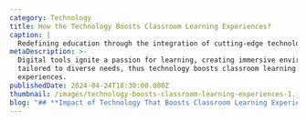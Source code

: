 ```yaml
---
category: Technology
title: How the Technology Boosts Classroom Learning Experiences?
caption: |
  Redefining education through the integration of cutting-edge technology.
metaDescription: >-
  Digital tools ignite a passion for learning, creating immersive environments
  tailored to diverse needs, thus technology boosts classroom learning
  experiences.
publishedDate: 2024-04-24T18:30:00.000Z
thumbnail: /images/technology-boosts-classroom-learning-experiences-1.jpg
blog: "## **Impact of Technology That Boosts Classroom Learning Experiences**\n\nThe current era of education is redefined by the use of [technology](https://www.glentreeacademy.com/blogs/technology-boosts-classroom-learning-experiences \"Technology\"), which has become a game changer. Glentree Academy reaffirms its dedication to dismantling the boundaries of traditional education by integrating technology into the curriculum and enabling students to harness its power.\n\n### The Evolution of Classroom Learning\n\nIt is time to forget about repetitive chalkboard lectures. With the introduction of smart classrooms that are equipped with interactive whiteboards and multimedia projectors, learning has now gone beyond conventional textbooks, where it is now more dynamic, as it turns students into active participants through a combination of visual presentations and live demonstrations. [Best CBSE Schools in Whitefield](https://www.glentreeacademy.com/glentree-whitefield \"Best CBSE Schools in Whitefield\") incorporated this digital transformation into their teaching methods to make learning immersive, interactive, and even in some sense, fun which all helps with the development of curiosity and intellectual growth.\n\n![](/images/technology-at-schools-1.jpg)\n\n### Personalized Learning in the Digital Age\n\nTeaching students with unique needs is challenging yet essential for effective instruction in heterogeneous classrooms. On the other hand, assisted learning systems and AI-based assessment tools can be used by the teachers at [Best CBSE schools in Sarjapur Road](https://www.glentreeacademy.com/glentree-sarjapur \"Best CBSE Schools in Sarjapur Road\") to personalize instruction for the benefit of each student. We do this by looking at the data that is provided and by monitoring the progress of learning so that no student is left behind, creating an inclusive environment and also one that promotes academic excellence.\n\n### Global Connectivity and Collaboration\n\nIn an increasingly interconnected world, technology serves as a bridge that transcends geographical boundaries, fostering global connectivity and collaboration.\_ Through video conferencing and online forums, students can be in contact with other students from the [Best CBSE Schools in Bannerghatta Road](https://www.glentreeacademy.com/glentree-bannerghatta \"Best CBSE Schools in Bannerghatta Road\") who are coming from all parts of the world and together complete cross-cultural exchange and collaborative projects. Diversity and cultural awareness appraisal allow us to prepare our students for a world where all people treat each other with respect regardless of any differences.\n\n### Fostering Creativity and Innovation\n\nInnovation is the essence of progress and building a culture of creativity is all about us. [Best CBSE Schools in Bangalore](https://www.glentreeacademy.com/ \"Best CBSE Schools in Bangalore\") offer such innovation as a part of their curriculum, As a result, students watch practical demonstrations of STEM applications during coding clubs and robotics workshops etc.\_ They will gain problem-solving skills and learn to be a risk-taker and an entrepreneur. Educating our students with information technology systems and skills helps students to become adaptable learners and producers in a rapidly changing environment.\n\n#### Conclusion:\_\n\nIn conclusion, technology infusion revolutionizes learning, enhancing skills for modern life's finest. [Glentree Academy](https://www.glentreeacademy.com/ \"Glentree Academy\") is the institution championing educational reforms and is in the process of fostering tomorrow’s champions and innovators. Join us on a trip that combines new with old and without a doubt is going to be an experience that will remain unforgettable. Attaining the goal together, we shall honourably make the most out of technology and unleash the unlimited potential of every child.\n"
---
```


